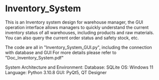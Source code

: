 # Inventory_System
This is an Inventory system design for warehouse manager, the GUI operation interface allows managers to quickly understand the current inventory status of all warehouses, including products and raw materials. You can also query the current order status and safety stock, etc.

The code are all in "Inventory_System_GUI.py", including the connection with database and GUI
For more details please refer to "Doc_Inventory_System.pdf"

System Architecture and Environment:
Database: SQLite
OS: Windows 11
Language: Python 3.10.8
GUI: PyQt5, QT Designer
